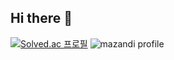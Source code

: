 ## Hi there 👋
[![Solved.ac
프로필](http://mazassumnida.wtf/api/generate_badge?boj={tlsrudgus050})](https://solved.ac/{tlsrudgus050})
![mazandi profile](http://mazandi.herokuapp.com/api?handle=tlsrudgus050&theme=warm)

<!--
**SKH0501/SKH0501** is a ✨ _special_ ✨ repository because its `README.md` (this file) appears on your GitHub profile.

Here are some ideas to get you started:

- 🔭 I’m currently working on ...
- 🌱 I’m currently learning ...
- 👯 I’m looking to collaborate on ...
- 🤔 I’m looking for help with ...
- 💬 Ask me about ...
- 📫 How to reach me: ...
- 😄 Pronouns: ...
- ⚡ Fun fact: ...
-->
